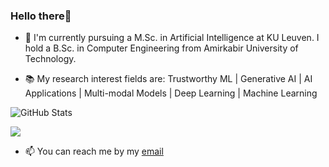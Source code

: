 ### Hello there👋

- 🏫 I'm currently pursuing a M.Sc. in Artificial Intelligence at KU Leuven. I hold a B.Sc. in Computer Engineering from Amirkabir University of Technology.

- 📚 My research interest fields are: 
  Trustworthy ML  |  Generative AI  |  AI Applications  |  Multi-modal Models  |  Deep Learning  |  Machine Learning

</div>

![GitHub Stats](https://github-readme-stats.vercel.app/api?username=rojinakashefi&show_icons=true&count_private=true&theme=algolia&hide_rank=True)

![](https://komarev.com/ghpvc/?username=rojinakashefi&color=lightgrey)

- 📫 You can reach me by my [email](mailto:kashefirojina8@gmail.com)

